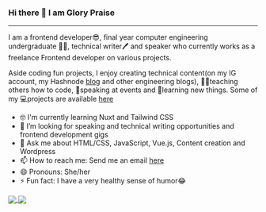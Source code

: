 ### Hi there 👋 I am Glory Praise

***

I am a frontend developer😎, final year computer engineering undergraduate 👩‍🎓, technical writer🖊️ and speaker who currently works as a freelance Frontend developer on various projects.

Aside coding fun projects, I enjoy creating technical content(on my IG account, my Hashnode [blog](https://glorypraise.hashnode.dev/) and other engineering blogs), 👩‍🏫teaching others how to code, 🎤speaking at events and 📖learning new things. Some of my 💻projects are available [here](https://myprojectportfolio-emmaglorypraise.netlify.app/)

- 🤓 I'm currently learning Nuxt and Tailwind CSS
- 🤔 I’m looking for speaking and technical writing opportunities and frontend development gigs
- 💬 Ask me about HTML/CSS, JavaScript, Vue.js, Content creation and Wordpress
- 📫 How to reach me: Send me an email [here](mailto:emmaglorypraise@gmail.com)  
- 😄 Pronouns: She/her
- ⚡ Fun fact: I have a very healthy sense of humor😂

<a href="https://github.com/anuraghazra/github-readme-stats">
  <img align="center" src="https://github-readme-stats.vercel.app/api?username=emmaglorypraise&show_icons=true&theme=radical" />
</a>
<a href="https://github.com/anuraghazra/github-readme-stats">
  <img align="center" src="https://github-readme-stats.vercel.app/api/top-langs/?username=emmaglorypraise&langs_count=7&layout=compact&theme=radical" />
</a>



